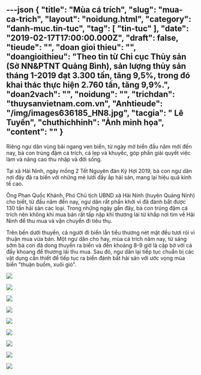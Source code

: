 ---json
{
    "title": "Mùa cá trích",
    "slug": "mua-ca-trich",
    "layout": "noidung.html",
    "category": "danh-muc.tin-tuc",
    "tag": [
        "tin-tuc"
    ],
    "date": "2019-02-17T17:00:00.000Z",
    "draft": false,
    "tieude": "",
    "doan gioi thieu": "",
    "doangioithieu": "Theo tin từ Chi cục Thủy sản (Sở NN&PTNT Quảng Bình), sản lượng thủy sản tháng 1-2019 đạt 3.300 tấn, tăng 9,5%, trong đó khai thác thực hiện 2.760 tấn, tăng 9,9%.",
    "doan2vach": "",
    "noidung": "",
    "trichdan": "thuysanvietnam.com.vn",
    "Anhtieude": "/img/images636185_HN8.jpg",
    "tacgia": " Lê Tuyến",
    "chuthichhinh": "Ảnh minh họa",
    "__content__": ""
}
---
<p>Ri&ecirc;ng ngư d&acirc;n v&ugrave;ng b&atilde;i ngang ven biển, từ ng&agrave;y mở biển đầu năm mới đến nay, b&agrave; con tr&uacute;ng đậm c&aacute; tr&iacute;ch, c&aacute; lẹp v&agrave; khuyếc, g&oacute;p phần giải quyết việc l&agrave;m v&agrave; n&acirc;ng cao thu nhập v&agrave; đời sống.</p>

<p>Tại x&atilde; Hải Ninh, ng&agrave;y mồng 2 Tết Nguy&ecirc;n đ&aacute;n Kỷ Hợi 2019, b&agrave; con ngư d&acirc;n nơi đ&acirc;y đ&atilde; ra biển với những mẻ lưới đầy ắp hải sản, mang lại hiệu quả kinh tế cao.</p>

<p>&Ocirc;ng Phan Quốc Kh&aacute;nh, Ph&oacute; Chủ tịch UBND x&atilde; Hải Ninh (huyện Quảng Ninh) cho biết, từ đầu năm đến nay, ngư d&acirc;n rất phấn khởi v&igrave; đ&atilde; đ&aacute;nh bắt được 130 tấn hải sản c&aacute;c loại. Trong những ng&agrave;y gần đ&acirc;y, b&agrave; con tr&uacute;ng đậm c&aacute; tr&iacute;ch n&ecirc;n kh&ocirc;ng kh&iacute; mua b&aacute;n rất tấp nập khi thương l&aacute;i từ khắp nơi t&igrave;m về Hải Ninh để thu mua v&agrave; vận chuyển đi ti&ecirc;u thụ.</p>

<p>Tr&ecirc;n bến dưới thuyền, cả người đi biển lẫn tiểu thương n&eacute;t mặt đều tươi r&oacute;i v&igrave; thuận mua vừa b&aacute;n. Một ngư d&acirc;n cho hay, m&ugrave;a c&aacute; tr&iacute;ch năm nay, từ s&aacute;ng sớm b&agrave; con đ&atilde; dong thuyền ra biển v&agrave; đến khoảng 8-9 giờ l&agrave; cặp bờ với c&aacute; đầy khoang để thương l&aacute;i thu mua. Sau đ&oacute;, ngư d&acirc;n lại tiếp tục chuẩn bị c&aacute;c vật dụng cần thiết để tiếp tục ra biển đ&aacute;nh bắt hải sản với ước vọng m&ugrave;a biển &quot;thuận buồm, xu&ocirc;i gi&oacute;&quot;.</p>

<p><strong><em><img src="https://baoquangbinh.vn/dataimages/201902/original/images636184_HN7.jpg" /></em></strong></p>

<p><strong><em><img src="https://baoquangbinh.vn/dataimages/201902/original/images636183_HN6.jpg" /></em></strong></p>

<p><strong><em><img src="https://baoquangbinh.vn/dataimages/201902/original/images636181_HN4.jpg" /></em></strong></p>

<p><strong><em><img src="https://baoquangbinh.vn/dataimages/201902/original/images636178_HN1.jpg" /></em></strong></p>

<p><strong><em><img src="https://baoquangbinh.vn/dataimages/201902/original/images636179_HN2.jpg" /></em></strong></p>

<p><strong><em><img src="https://baoquangbinh.vn/dataimages/201902/original/images636182_HN5.jpg" /></em></strong></p>

<p><strong><em><img src="https://baoquangbinh.vn/dataimages/201902/original/images636187_HN10.jpg" /></em></strong></p>

<p><strong><em><img src="https://baoquangbinh.vn/dataimages/201902/original/images636180_HN3.jpg" /></em></strong></p>

<p><strong><em><img src="https://baoquangbinh.vn/dataimages/201902/original/images636186_HN9.jpg" /></em></strong></p>
